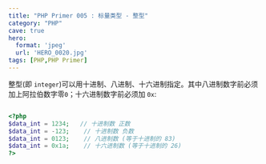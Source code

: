 ```yaml
---
title: "PHP Primer 005 : 标量类型 - 整型"
category: "PHP"
cave: true
hero:
  format: 'jpeg'
  url: 'HERO_0020.jpg'
tags: [PHP,PHP Primer]
---
```

整型(即 `integer`)可以用十进制、八进制、十六进制指定。其中八进制数字前必须加上阿拉伯数字零`0`；十六进制数字前必须加 `0x`:

```php

<?php
$data_int = 1234;   // 十进制数 正数
$data_int = -123;    // 十进制数 负数
$data_int = 0123;    // 八进制数 (等于十进制的 83) 
$data_int = 0x1a;    // 十六进制数 (等于十进制的 26) 
?>

```






